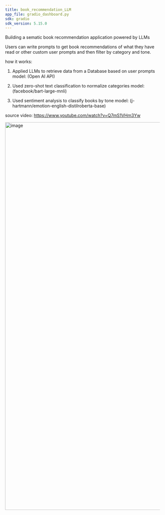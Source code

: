 ```yaml
---
title: book_recommendation_LLM
app_file: gradio_dashboard.py
sdk: gradio
sdk_version: 5.15.0
---
```


Building a sematic book recommendation application powered by LLMs

Users can write prompts to get book recommendations of what they have read or other custom user prompts and then filter by category and tone.

how it works:

1. Applied LLMs to retrieve data from a Database based on user prompts model: (Open AI API)

2. Used zero-shot text classification to normalize categories model: (facebook/bart-large-mnli)

3. Used sentiment analysis to classify books by tone model: (j-hartmann/emotion-english-distilroberta-base)


source video: https://www.youtube.com/watch?v=Q7mS1VHm3Yw


<img width="1261" alt="image" src="https://github.com/user-attachments/assets/3b22c49d-9beb-4525-8b34-d93cbbf18e44" />

